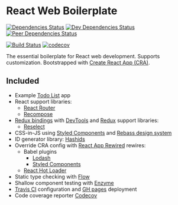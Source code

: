 # React Web Boilerplate

[![Dependencies Status](https://david-dm.org/psychobolt/react-web-boilerplate.svg)](https://david-dm.org/psychobolt/react-web-boilerplate)
[![Dev Dependencies Status](https://david-dm.org/psychobolt/react-web-boilerplate/dev-status.svg)](https://david-dm.org/psychobolt/react-web-boilerplate?type=dev)
[![Peer Dependencies Status](https://david-dm.org/psychobolt/react-web-boilerplate/peer-status.svg)](https://david-dm.org/psychobolt/react-web-boilerplate?type=peer)

[![Build Status](https://travis-ci.org/psychobolt/react-web-boilerplate.svg?branch=master)](https://travis-ci.org/psychobolt/react-web-boilerplate)
[![codecov](https://codecov.io/gh/psychobolt/react-web-boilerplate/branch/master/graph/badge.svg)](https://codecov.io/gh/psychobolt/react-web-boilerplate)

The essential boilerplate for React web development. Supports customization. Bootstrapped with [Create React App (CRA)](https://github.com/facebookincubator/create-react-app).

## Included

- Example [Todo List](https://psychobolt.github.io/react-web-boilerplate/) app
- React support libraries:
  - [React Router](https://reacttraining.com/react-router/)
  - [Recompose](https://github.com/acdlite/recompose)
- [Redux bindings](https://github.com/reactjs/react-redux) with [DevTools](http://extension.remotedev.io/) and [Redux](https://redux.js.org/) support libraries:
  - [Reselect](https://github.com/reactjs/reselect)
- CSS-in-JS using [Styled Components](https://www.styled-components.com/) and [Rebass design system](http://jxnblk.com/rebass/)
- ID generator library: [Hashids](http://hashids.org/)
- Override CRA config with [React App Rewired](https://github.com/timarney/react-app-rewired) rewires:
  - Babel plugins
    - [Lodash](https://github.com/osdevisnot/react-app-rewire-contrib/tree/master/packages/react-app-rewire-lodash)
    - [Styled Components](https://github.com/withspectrum/react-app-rewire-styled-components)
  - [React Hot Loader](https://github.com/cdharris/react-app-rewire-hot-loader)
- Static type checking with [Flow](https://flow.org/)
- Shallow component testing with [Enzyme](http://airbnb.io/enzyme/)
- [Travis CI](https://travis-ci.org/) configuration and [GH pages](https://pages.github.com/) deployment
- Code coverage reporter [Codecov](https://codecov.io/)